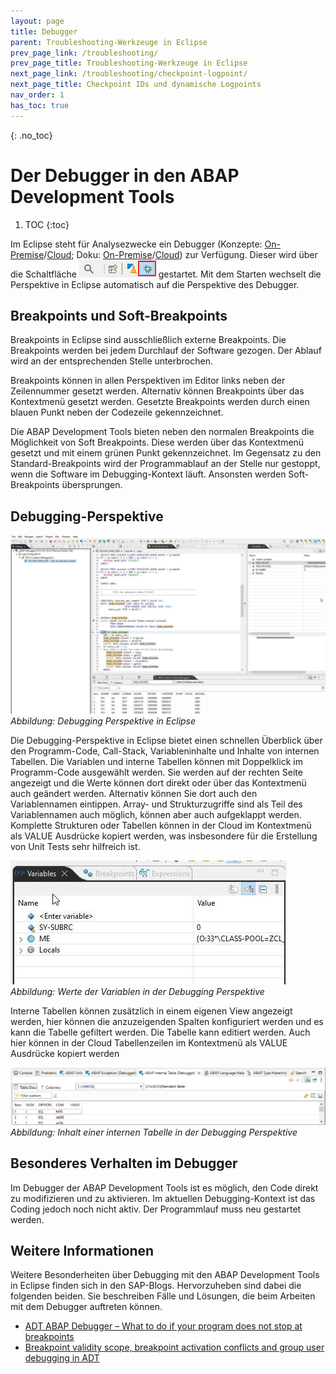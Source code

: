 ```yaml
---
layout: page
title: Debugger
parent: Troubleshooting-Werkzeuge in Eclipse
prev_page_link: /troubleshooting/
prev_page_title: Troubleshooting-Werkzeuge in Eclipse
next_page_link: /troubleshooting/checkpoint-logpoint/
next_page_title: Checkpoint IDs und dynamische Logpoints
nav_order: 1
has_toc: true
---
```


{: .no_toc}
# Der Debugger in den ABAP Development Tools

1. TOC
{:toc}

Im Eclipse steht für Analysezwecke ein Debugger (Konzepte: [On-Premise](https://help.sap.com/docs/ABAP_PLATFORM_NEW/c238d694b825421f940829321ffa326a/4ec365a66e391014adc9fffe4e204223.html)/[Cloud](https://help.sap.com/docs/btp/sap-abap-development-user-guide/abap-debugger); Doku: [On-Premise](https://help.sap.com/docs/ABAP_PLATFORM_NEW/c238d694b825421f940829321ffa326a/4ec33a996e391014adc9fffe4e204223.html)/[Cloud](https://help.sap.com/docs/btp/sap-abap-development-user-guide/debugging-abap-code)) zur Verfügung. Dieser wird über die Schaltfläche <span class="inline-img">![Schaltfläche Debugging-Perspektive](./img/image14.png)</span> gestartet. Mit dem Starten wechselt die Perspektive in Eclipse automatisch auf die Perspektive des Debugger.

## Breakpoints und Soft-Breakpoints

Breakpoints in Eclipse sind ausschließlich externe Breakpoints. Die Breakpoints werden bei jedem Durchlauf der Software gezogen. Der Ablauf wird an der entsprechenden Stelle unterbrochen.

Breakpoints können in allen Perspektiven im Editor links neben der Zeilennummer gesetzt werden. Alternativ können Breakpoints über das Kontextmenü gesetzt werden. Gesetzte Breakpoints werden durch einen blauen Punkt neben der Codezeile gekennzeichnet.

Die ABAP Development Tools bieten neben den normalen Breakpoints die Möglichkeit von Soft Breakpoints. Diese werden über das Kontextmenü gesetzt und mit einem grünen Punkt gekennzeichnet. Im Gegensatz zu den Standard-Breakpoints wird der Programmablauf an der Stelle nur gestoppt, wenn die Software im Debugging-Kontext läuft. Ansonsten werden Soft-Breakpoints übersprungen.

## Debugging-Perspektive

![](./img/image24.jpg)  
<span class="img-caption" markdown=1>
*Abbildung: Debugging Perspektive in Eclipse*
</span>

Die Debugging-Perspektive in Eclipse bietet einen schnellen Überblick über den Programm-Code, Call-Stack, Variableninhalte und Inhalte von internen Tabellen. Die Variablen und interne Tabellen können mit Doppelklick im Programm-Code ausgewählt werden. Sie werden auf der rechten Seite angezeigt und die Werte können dort direkt oder über das Kontextmenü auch geändert werden. Alternativ können Sie dort auch den Variablennamen eintippen. Array- und Strukturzugriffe sind als Teil des Variablennamen auch möglich, können aber auch aufgeklappt werden. Komplette Strukturen oder Tabellen können in der Cloud im Kontextmenü als VALUE Ausdrücke kopiert werden, was insbesondere für die Erstellung von Unit Tests sehr hilfreich ist.

![](./img/image6.jpg)  
<span class="img-caption" markdown=1>
*Abbildung: Werte der Variablen in der Debugging Perspektive*
</span>

Interne Tabellen können zusätzlich in einem eigenen View angezeigt werden, hier können die anzuzeigenden Spalten konfiguriert werden und es kann die Tabelle gefiltert werden. Die Tabelle kann editiert werden. Auch hier können in der Cloud Tabellenzeilen im Kontextmenü als VALUE Ausdrücke kopiert werden

![Inhalt einer internen Tabelle in der Debugging Perspektive](./img/image_ABAP_Internal_Table_Debugger.png)
<span class="img-caption" markdown=1>
*Abbildung: Inhalt einer internen Tabelle in der Debugging Perspektive*
</span>

## Besonderes Verhalten im Debugger

Im Debugger der ABAP Development Tools ist es möglich, den Code direkt zu modifizieren und zu aktivieren. Im aktuellen Debugging-Kontext ist das Coding jedoch noch nicht aktiv. Der Programmlauf muss neu gestartet werden.

## Weitere Informationen

Weitere Besonderheiten über Debugging mit den ABAP Development Tools in Eclipse finden sich in den SAP-Blogs. Hervorzuheben sind dabei die folgenden beiden. Sie beschreiben Fälle und Lösungen, die beim Arbeiten mit dem Debugger auftreten können.

- [ADT ABAP Debugger – What to do if your program does not stop at breakpoints](https://blogs.sap.com/2020/04/21/adt-abap-debugger-what-to-do-if-your-program-does-not-stop-at-breakpoints/)
- [Breakpoint validity scope, breakpoint activation conflicts and group user debugging in ADT](https://blogs.sap.com/2015/11/02/breakpoint-validity-scope-and-activation-conflicts-in-abap-development-tools-adt/)
